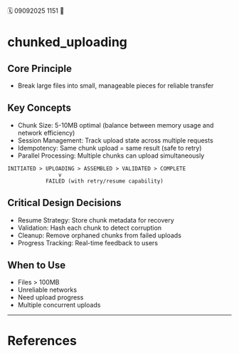 🗓️ 09092025 1151
📎

# chunked_uploading
## Core Principle
- Break large files into small, manageable pieces for reliable transfer

## Key Concepts
- Chunk Size: 5-10MB optimal (balance between memory usage and network efficiency)
- Session Management: Track upload state across multiple requests
- Idempotency: Same chunk upload = same result (safe to retry)
- Parallel Processing: Multiple chunks can upload simultaneously
```
INITIATED > UPLOADING > ASSEMBLED > VALIDATED > COMPLETE
                v
            FAILED (with retry/resume capability)
```
## Critical Design Decisions
- Resume Strategy: Store chunk metadata for recovery
- Validation: Hash each chunk to detect corruption
- Cleanup: Remove orphaned chunks from failed uploads
- Progress Tracking: Real-time feedback to users

## When to Use
- Files > 100MB
- Unreliable networks
- Need upload progress
- Multiple concurrent uploads

---
# References
